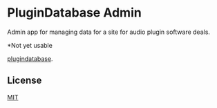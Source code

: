 # PluginDatabase Admin

Admin app for managing data for a site for audio plugin software deals.

*Not yet usable

[plugindatabase](https://github.com/jez321/plugindatabase).

## License
[MIT](https://choosealicense.com/licenses/mit/)
